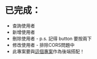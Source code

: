 # 已完成：

* 查詢使用者
* 新增使用者
* 刪除使用者 - p.s. 記得 button 要按兩下
* 修改使用者 - 排除CORS問題中
* 此專案要與[這個專案](https://github.com/ytaoCrow/HW0823-back-springboot)作為後端搭配！
